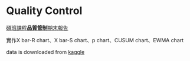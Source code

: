 # Quality Control
[碩班課程**品質管制**期末報告](https://github.com/ray980215/quality_control/blob/master/quality-control.md)

實作X bar-R chart、X bar-S chart、p chart、CUSUM chart、EWMA chart

data is downloaded from [kaggle](https://www.kaggle.com/datasets/adityakadiwal/water-potability)

